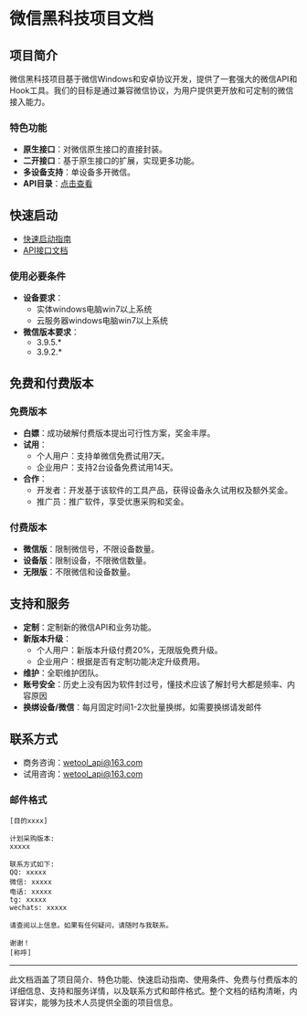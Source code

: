 # 微信黑科技项目文档

## 项目简介
微信黑科技项目基于微信Windows和安卓协议开发，提供了一套强大的微信API和Hook工具。我们的目标是通过兼容微信协议，为用户提供更开放和可定制的微信接入能力。

### 特色功能
- **原生接口**：对微信原生接口的直接封装。
- **二开接口**：基于原生接口的扩展，实现更多功能。
- **多设备支持**：单设备多开微信。
- **API目录**：[点击查看](menu.md)

## 快速启动
- [快速启动指南](doc%2F%BF%EC%CB%D9%C6%F4%B6%AF.md)
- [API接口文档](menu.md)

### 使用必要条件
- **设备要求**：
  - 实体windows电脑win7以上系统
  - 云服务器windows电脑win7以上系统
- **微信版本要求**：
  - 3.9.5.*
  - 3.9.2.*

## 免费和付费版本
### 免费版本
- **白嫖**：成功破解付费版本提出可行性方案，奖金丰厚。
- **试用**：
  - 个人用户：支持单微信免费试用7天。
  - 企业用户：支持2台设备免费试用14天。
- **合作**：
  - 开发者：开发基于该软件的工具产品，获得设备永久试用权及额外奖金。
  - 推广员：推广软件，享受优惠采购和奖金。

### 付费版本
- **微信版**：限制微信号，不限设备数量。
- **设备版**：限制设备，不限微信数量。
- **无限版**：不限微信和设备数量。

## 支持和服务
- **定制**：定制新的微信API和业务功能。
- **新版本升级**：
  - 个人用户：新版本升级付费20%，无限版免费升级。
  - 企业用户：根据是否有定制功能决定升级费用。
- **维护**：全职维护团队。
- **账号安全**：历史上没有因为软件封过号，懂技术应该了解封号大都是频率、内容原因
- **换绑设备/微信**：每月固定时间1-2次批量换绑，如需要换绑请发邮件

## 联系方式
- 商务咨询：wetool_api@163.com
- 试用咨询：wetool_api@163.com

### 邮件格式
```
[目的xxxx]

计划采购版本:
xxxxx

联系方式如下:
QQ: xxxxx
微信: xxxxx
电话: xxxxx
tg: xxxxx
wechats: xxxxx

请查阅以上信息。如果有任何疑问，请随时与我联系。

谢谢！
[称呼]
```

---

此文档涵盖了项目简介、特色功能、快速启动指南、使用条件、免费与付费版本的详细信息、支持和服务详情，以及联系方式和邮件格式。整个文档的结构清晰，内容详实，能够为技术人员提供全面的项目信息。
